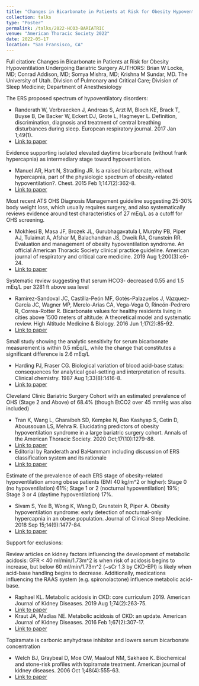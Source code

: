 ```yaml
---
title: "Changes in Bicarbonate in Patients at Risk for Obesity Hypoventilation Undergoing Bariatric Surgery"
collection: talks
type: "Poster"
permalink: /talks/2022-HCO3-BARIATRIC
venue: "American Thoracic Society 2022"
date: 2022-05-17
location: "San Fransisco, CA"
---
```


Full citation: Changes in Bicarbonate in Patients at Risk for Obesity Hypoventilation Undergoing Bariatric Surgery AUTHORS: Brian W Locke, MD; Conrad Addison, MD; Somya Mishra, MD; Krishna M Sundar, MD. The University of Utah. Division of Pulmonary and Critical Care; Division of Sleep Medicine; Department of Anesthesiology

The ERS proposed spectrum of hypoventilatory disorders:
*	Randerath W, Verbraecken J, Andreas S, Arzt M, Bloch KE, Brack T, Buyse B, De Backer W, Eckert DJ, Grote L, Hagmeyer L. Definition, discrimination, diagnosis and treatment of central breathing disturbances during sleep. European respiratory journal. 2017 Jan 1;49(1).
*	[Link to paper](https://erj.ersjournals.com/content/49/1/1600959.short)

Evidence supporting isolated elevated daytime bicarbonate (without frank hypercapnia) as intermediary stage toward hypoventilation.
*	Manuel AR, Hart N, Stradling JR. Is a raised bicarbonate, without hypercapnia, part of the physiologic spectrum of obesity-related hypoventilation?. Chest. 2015 Feb 1;147(2):362-8.
*	[Link to paper](https://journal.chestnet.org/article/S0012-3692(15)30169-0/fulltext)

Most recent ATS OHS Diagnosis Management guideline suggesting 25-30% body weight loss, which usually requires surgery, and also systematically reviews evidence around test characteristics of 27 mEq/L as a cutoff for OHS screening.
*	Mokhlesi B, Masa JF, Brozek JL, Gurubhagavatula I, Murphy PB, Piper AJ, Tulaimat A, Afshar M, Balachandran JS, Dweik RA, Grunstein RR. Evaluation and management of obesity hypoventilation syndrome. An official American Thoracic Society clinical practice guideline. American journal of respiratory and critical care medicine. 2019 Aug 1;200(3):e6-24.
*	[Link to paper](https://www.atsjournals.org/doi/10.1164/rccm.201905-1071ST)

Systematic review suggesting that serum HCO3- decreased 0.55 and 1.5 mEq/L per 3281 ft above sea level
*	Ramirez-Sandoval JC, Castilla-Peón MF, Gotés-Palazuelos J, Vázquez-García JC, Wagner MP, Merelo-Arias CA, Vega-Vega O, Rincón-Pedrero R, Correa-Rotter R. Bicarbonate values for healthy residents living in cities above 1500 meters of altitude: A theoretical model and systematic review. High Altitude Medicine & Biology. 2016 Jun 1;17(2):85-92.
*	[Link to paper](https://www.liebertpub.com/doi/10.1089/ham.2015.0097)

Small study showing the analytic sensitivity for serum bicarbonate measurement is within 0.5 mEq/L, while the change that constitutes a significant difference is 2.6 mEq/L
*	Harding PJ, Fraser CG. Biological variation of blood acid-base status: consequences for analytical goal-setting and interpretation of results. Clinical chemistry. 1987 Aug 1;33(8):1416-8.
*	[Link to paper](https://academic.oup.com/clinchem/article-abstract/33/8/1416/5653260)

Cleveland Clinic Bariatric Surgery Cohort with an estimated prevalence of OHS (Stage 2 and Above) of 68.4% (though EtCO2 over 45 mmHg was also included)
*	Tran K, Wang L, Gharaibeh SD, Kempke N, Rao Kashyap S, Cetin D, Aboussouan LS, Mehra R. Elucidating predictors of obesity hypoventilation syndrome in a large bariatric surgery cohort. Annals of the American Thoracic Society. 2020 Oct;17(10):1279-88.
*	[Link to paper](https://www.atsjournals.org/doi/full/10.1513/AnnalsATS.202002-135OC)
*	Editorial by Randerath and BaHammam including discussion of ERS classification system and its rationale
*	[Link to paper](https://www.atsjournals.org/doi/10.1513/AnnalsATS.202006-683ED)

Estimate of the prevalence of each ERS stage of obesity-related hypoventilation among obese patients (BMI 40 kg/m^2 or higher): Stage 0 (no hypoventilation) 61%; Stage 1 or 2 (nocturnal hypoventilation) 19%; Stage 3 or 4 (daytime hypoventilation) 17%.
*	Sivam S, Yee B, Wong K, Wang D, Grunstein R, Piper A. Obesity hypoventilation syndrome: early detection of nocturnal-only hypercapnia in an obese population. Journal of Clinical Sleep Medicine. 2018 Sep 15;14(9):1477-84.
*	[Link to paper](https://jcsm.aasm.org/doi/full/10.5664/jcsm.7318)

Support for exclusions:

Review articles on kidney factors influencing the development of metabolic acidosis: GFR < 40 ml/min/1.73m^2 is when risk of acidosis begins to increase, but below 60 ml/min/1.73m^2 (~sCr 1.3 by CKD-EPI) is likely when acid-base handling begins to decrease. Additionally, medications influencing the RAAS system (e.g. spironolactone) influence metabolic acid-base.
*	Raphael KL. Metabolic acidosis in CKD: core curriculum 2019. American Journal of Kidney Diseases. 2019 Aug 1;74(2):263-75.
*	[Link to paper](https://www.ajkd.org/action/showPdf?pii=S0272-6386%2819%2930168-4)
*	Kraut JA, Madias NE. Metabolic acidosis of CKD: an update. American Journal of Kidney Diseases. 2016 Feb 1;67(2):307-17.
*	[Link to paper](https://www.ajkd.org/article/S0272-6386(15)01211-1/fulltext)

Topiramate is carbonic anyhydrase inhibitor and lowers serum bicarbonate concentration
*	Welch BJ, Graybeal D, Moe OW, Maalouf NM, Sakhaee K. Biochemical and stone-risk profiles with topiramate treatment. American journal of kidney diseases. 2006 Oct 1;48(4):555-63.
*	[Link to paper](https://doi.org/10.1053/j.ajkd.2006.07.003)
